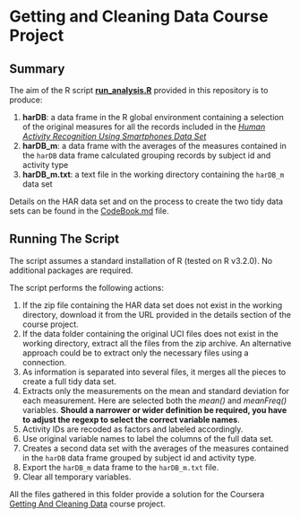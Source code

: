 # Getting and Cleaning Data Course Project
## Summary
The aim of the R script **[run_analysis.R](../master/run_analysis.R)** provided in this repository is to produce:

1. **harDB**: a data frame in the R global environment containing a selection of the original measures for all the records included in the *[Human Activity Recognition Using Smartphones Data Set](http://archive.ics.uci.edu/ml/datasets/Human+Activity+Recognition+Using+Smartphones)*
1. **harDB_m**: a data frame with the averages of the measures contained in the `harDB` data frame calculated grouping records by subject id and activity type
1. **harDB_m.txt**: a text file in the working directory containing the `harDB_m` data set

Details on the HAR data set and on the process to create the two tidy data sets can be found in the [CodeBook.md](../master/CodeBook.md) file.

## Running The Script
The script assumes a standard installation of R (tested on R v3.2.0). No additional packages are required.

The script performs the following actions:

1. If the zip file containing the HAR data set does not exist in the working directory, download it from the URL provided in the details section of the course project.
1. If the data folder containing the original UCI files does not exist in the working directory, extract all the files from the zip archive. An alternative approach could be to extract only the necessary files using a connection.
1. As information is separated into several files, it merges all the pieces to create a full tidy data set.
1. Extracts only the measurements on the mean and standard deviation for each measurement. Here are selected both the *mean()* and *meanFreq()* variables. **Should a narrower or wider definition be required, you have to adjust the regexp to select the correct variable names**.
1. Activity IDs are recoded as factors and labeled accordingly.
1. Use original variable names to label the columns of the full data set.
1. Creates a second data set with the averages of the measures contained in the `harDB` data frame grouped by subject id and activity type.
1. Export the `harDB_m` data frame to the `harDB_m.txt` file.
1. Clear all temporary variables.

All the files gathered in this folder provide a solution for the Coursera [Getting And Cleaning Data](https://class.coursera.org/getdata-015) course project.
